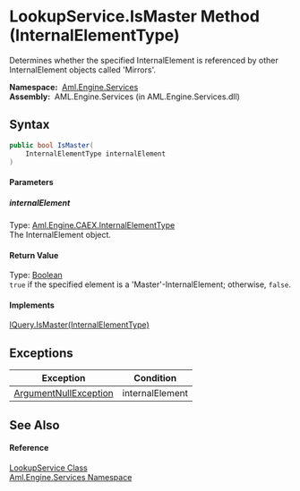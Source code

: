 LookupService.IsMaster Method (InternalElementType)
===================================================
Determines whether the specified InternalElement is referenced by other InternalElement objects called 'Mirrors'.

  **Namespace:**  [Aml.Engine.Services][1]  
  **Assembly:**  AML.Engine.Services (in AML.Engine.Services.dll)

Syntax
------

```csharp
public bool IsMaster(
	InternalElementType internalElement
)
```

#### Parameters

##### *internalElement*
Type: [Aml.Engine.CAEX.InternalElementType][2]  
The InternalElement object.

#### Return Value
Type: [Boolean][3]  
`true` if the specified element is a 'Master'-InternalElement; otherwise, `false`. 
#### Implements
[IQuery.IsMaster(InternalElementType)][4]  


Exceptions
----------

Exception                  | Condition       
-------------------------- | --------------- 
[ArgumentNullException][5] | internalElement 


See Also
--------

#### Reference
[LookupService Class][6]  
[Aml.Engine.Services Namespace][1]  

[1]: ../README.md
[2]: ../../Aml.Engine.CAEX/InternalElementType/README.md
[3]: https://docs.microsoft.com/dotnet/api/system.boolean
[4]: ../../Aml.Engine.Services.Interfaces/IQuery/IsMaster_2.md
[5]: https://docs.microsoft.com/dotnet/api/system.argumentnullexception
[6]: README.md
[7]: https://www.automationml.org
[8]: ../../icons/logoShade.png